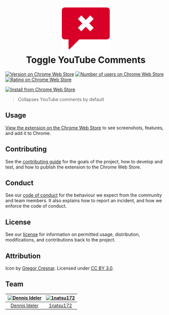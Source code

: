 <h1 align="center">
  <a href="https://chrome.google.com/webstore/detail/toggle-youtube-comments/ampjnmipdgicjjidohpkidhghakoidfm">
    <img width="150" src="src/icons/128.png" alt="Toggle YouTube Comments logo" title="Download extension from the Chrome Web Store">
  </a>
  <br>
  Toggle YouTube Comments
</h1>

[![Version on Chrome Web Store](https://img.shields.io/chrome-web-store/v/ampjnmipdgicjjidohpkidhghakoidfm.svg?style=for-the-badge)][store]
[![Number of users on Chrome Web Store](https://img.shields.io/chrome-web-store/users/ampjnmipdgicjjidohpkidhghakoidfm.svg?style=for-the-badge)][store]
[![Rating on Chrome Web Store](https://img.shields.io/chrome-web-store/stars/ampjnmipdgicjjidohpkidhghakoidfm.svg?style=for-the-badge)][store]

[![Install from Chrome Web Store](https://user-images.githubusercontent.com/497458/42402524-3cbe146c-8173-11e8-9e68-8c01ab968e77.png)][store]

> Collapses YouTube comments by default

## Usage

[View the extension on the Chrome Web Store][store] to see screenshots,
features, and add it to Chrome.

[store]: https://chrome.google.com/webstore/detail/toggle-youtube-comments/ampjnmipdgicjjidohpkidhghakoidfm

## Contributing

See the [contributing guide](/CONTRIBUTING.md) for the goals of the project,
how to develop and test, and how to publish the extension to the Chrome Web Store.

## Conduct

See our [code of conduct](/CODE_OF_CONDUCT.md) for the behaviour we expect
from the community and team members. It also explains how to report an
incident, and how we enforce the code of conduct.

## License

See our [license](/LICENSE) for information on permitted usage,
distribution, modifications, and contributions back to the project.

## Attribution

Icon by [Gregor Cresnar]. Licensed under [CC BY 3.0].

[gregor cresnar]: http://www.flaticon.com/authors/gregor-cresnar
[cc by 3.0]: http://creativecommons.org/licenses/by/3.0/ 'Creative Commons Attribution 3.0 Unported'

## Team

| [![Dennis Ideler](https://github.com/dideler.png?size=150)](https://github.com/dideler) | [![1natsu172](https://github.com/1natsu172.png?size=150)](https://github.com/1natsu172) |
| :---: | :---: |
| [Dennis Ideler](http://dennisideler.com) | [1natsu172](https://twitter.com/1natsu172) |
